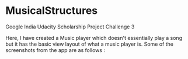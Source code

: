 # MusicalStructures
Google India Udacity Scholarship Project Challenge 3

Here, I have created a Music player which doesn't essentially play a song but it has the basic view layout of what a music player is.
Some of the screenshots from the app are as follows :
